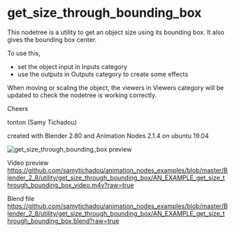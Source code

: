 # get_size_through_bounding_box

This nodetree is a utility to get an object size using its bounding box.
It also gives the bounding box center.

To use this, 
- set the object input in Inputs category
- use the outputs in Outputs category to create some effects

When moving or scaling the object, the viewers in Viewers category will be updated to check the nodetree is working correctly.

Cheers

tonton (Samy Tichadou)

created with Blender 2.80 and Animation Nodes 2.1.4 on ubuntu 19.04

![get_size_through_bounding_box preview](https://github.com/samytichadou/animation_nodes_examples/blob/master/Blender_2_8/utility/get_size_through_bounding_box/AN_EXAMPLE_get_size_through_bounding_box_preview.png)

Video preview
https://github.com/samytichadou/animation_nodes_examples/blob/master/Blender_2_8/utility/get_size_through_bounding_box/AN_EXAMPLE_get_size_through_bounding_box_video.m4v?raw=true

Blend file
https://github.com/samytichadou/animation_nodes_examples/blob/master/Blender_2_8/utility/get_size_through_bounding_box/AN_EXAMPLE_get_size_through_bounding_box.blend?raw=true

